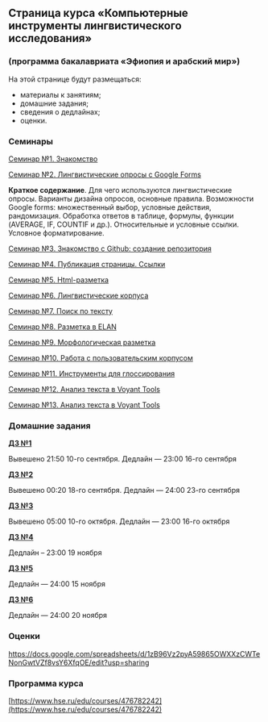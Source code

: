 ## Страница курса «Компьютерные инструменты лингвистического исследования»
### (программа бакалавриата «Эфиопия и арабский мир»)

На этой странице будут размещаться:
- материалы к занятиям;
- домашние задания;
- сведения о дедлайнах;
- оценки.

### Семинары

[Семинар №1. Знакомство](https://polyatomson.github.io/kili_ethiopia/seminars/s1)

[Семинар №2. Лингвистические опросы с Google Forms](https://polyatomson.github.io/kili_ethiopia/seminars/s2)

**Краткое содержание**. Для чего используются лингвистические опросы. Варианты дизайна опросов, основные правила. Возможности Google forms: множественный выбор, условные действия, рандомизация. Обработка ответов в таблице, формулы, функции (AVERAGE, IF, COUNTIF и др.). Относительные и условные ссылки. Условное форматирование.

[Семинар №3. Знакомство с Github: создание репозитория](https://polyatomson.github.io/kili_ethiopia/seminars/s3)

[Семинар №4. Публикация страницы. Ссылки](https://polyatomson.github.io/kili_ethiopia/seminars/s4)

[Семинар №5. Html-разметка](https://polyatomson.github.io/kili_ethiopia/seminars/s5)

[Семинар №6. Лингвистические корпуса](https://polyatomson.github.io/kili_ethiopia/seminars/s6)

[Семинар №7. Поиск по тексту](https://polyatomson.github.io/kili_ethiopia/seminars/s7)

[Семинар №8. Разметка в ELAN](https://polyatomson.github.io/kili_ethiopia/seminars/s8)

[Семинар №9. Морфологическая разметка](https://polyatomson.github.io/kili_ethiopia/seminars/s9)

[Семинар №10. Работа с пользовательским корпусом](https://polyatomson.github.io/kili_ethiopia/seminars/s10)

[Семинар №11. Инструменты для глоссирования](https://polyatomson.github.io/kili_ethiopia/seminars/s11)

[Семинар №12. Анализ текста в Voyant Tools](https://polyatomson.github.io/kili_ethiopia/seminars/s12)

[Семинар №13. Анализ текста в Voyant Tools](https://polyatomson.github.io/kili_ethiopia/seminars/s13)

### Домашние задания

**[ДЗ №1](https://polyatomson.github.io/kili_ethiopia/dz/dz1)**

Вывешено 21:50 10-го сентября. Дедлайн — 23:00 16-го сентября  

**[ДЗ №2](https://polyatomson.github.io/kili_ethiopia/dz/dz2)**

Вывешено 00:20 18-го сентября. Дедлайн — 24:00 23-го сентября

**[ДЗ №3](https://polyatomson.github.io/kili_ethiopia/dz/dz3)**

Вывешено 05:00 10-го октября. Дедлайн — 23:00 16-го октября

**[ДЗ №4](https://polyatomson.github.io/kili_ethiopia/dz/dz4)**

Дедлайн – 23:00 19 ноября

**[ДЗ №5](https://polyatomson.github.io/kili_ethiopia/dz/dz5)**

Дедлайн — 24:00 15 ноября

**[ДЗ №6](https://polyatomson.github.io/kili_ethiopia/dz/dz6)**

Дедлайн — 24:00 20 ноября

### Оценки

<https://docs.google.com/spreadsheets/d/1zB96Vz2pyA59865OWXXzCWTeNonGwtVZf8vsY6XfqOE/edit?usp=sharing>

### Программа курса

[https://www.hse.ru/edu/courses/476782242](https://www.hse.ru/edu/courses/476782242)
